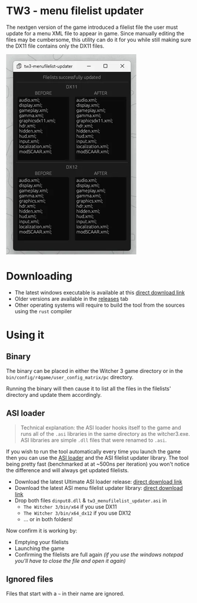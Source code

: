 # TW3 - menu filelist updater
The nextgen version of the game introduced a filelist file the user must update for a menu XML file to appear in game. Since manually editing the files may be cumbersome, this utility can do it for you
while still making sure the DX11 file contains only the DX11 files.

![GUI app image](docs/image.webp)

# Downloading
 - The latest windows executable is available at this [direct download link](https://github.com/Aelto/tw3-menufilelist-updater/releases/latest/download/tw3-menufilelist-updater.exe)
 - Older versions are available in the [releases](https://github.com/Aelto/tw3-menufilelist-updater/releases) tab
 - Other operating systems will require to build the tool from the sources using the `rust` compiler

# Using it
## Binary
The binary can be placed in either the Witcher 3 game directory or in the `bin/config/r4game/user_config_matrix/pc` directory.

Running the binary will then cause it to list all the files in the filelists' directory and update them accordingly.

## ASI loader
> Technical explanation: the ASI loader hooks itself to the game and runs all of the `.asi` libraries in the same directory as the witcher3.exe. ASI libraries are simple `.dll` files that were renamed to `.asi`.

If you wish to run the tool automatically every time you launch the game then you can use the [ASI loader](https://github.com/ThirteenAG/Ultimate-ASI-Loader) and the
ASI filelist updater library. The tool being pretty fast (benchmarked at at ~500ns per iteration)
you won't notice the difference and will always get updated filelists.

- Download the latest Ultimate ASI loader release: [direct download link](https://github.com/ThirteenAG/Ultimate-ASI-Loader/releases/latest/download/Ultimate-ASI-Loader.zip)
- Download the latest ASI menu filelist updater library: [direct download link](https://github.com/Aelto/tw3-menufilelist-updater/releases/latest/download/tw3_menufilelist_updater.asi)
- Drop both files `dinput8.dll` & `tw3_menufilelist_updater.asi` in
  - `The Witcher 3/bin/x64` if you use DX11
  - `The Witcher 3/bin/x64_dx12` if you use DX12
  - ... or in both folders!

Now confirm it is working by:
  - Emptying your filelists
  - Launching the game
  - Confirming the filelists are full again _(if you use the windows notepad you'll have to close the file and open it again)_

## Ignored files
Files that start with a `~` in their name are ignored.
